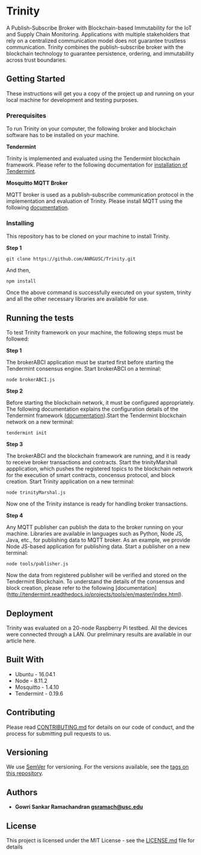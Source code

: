 # Trinity
A Publish-Subscribe Broker with Blockchain-based Immutability for the IoT and Supply Chain Monitoring. Applications with multiple stakeholders that rely on a centralized communication model does not guarantee trustless communication. Trinity combines the publish-subscribe broker with the blockchain technology to guarantee persistence, ordering, and
immutability across trust boundaries.

## Getting Started

These instructions will get you a copy of the project up and running on your local machine for development and testing purposes.

### Prerequisites

To run Trinity on your computer, the following broker and blockchain software has to be installed on your machine.

**Tendermint**

Trinity is implemented and evaluated using the Tendermint blockchain framework. Please refer to the following
documentation for [installation of Tendermint](https://github.com/tendermint/tendermint/wiki/Installation).

**Mosquitto MQTT Broker**

MQTT broker is used as a publish-subscribe communication protocol in the implementation and evaluation of Trinity. Please
install MQTT using the following [documentation](https://mosquitto.org/download/).

### Installing

This repository has to be cloned on your machine to install Trinity.

**Step 1**

```
git clone https://github.com/ANRGUSC/Trinity.git
```

And then,

```
npm install
```

Once the above command is successfully executed on your system, trinity and all the other necessary libraries are available for use.

## Running the tests

To test Trinity framework on your machine, the following steps must be followed:

**Step 1**

The brokerABCI application must be started first before starting the Tendermint consensus engine. Start brokerABCI on a terminal:

```
node brokerABCI.js
```

**Step 2**

Before starting the blockchain network, it must be configured appropriately. The following documentation explains the configuration details of the Tendermint framework ([documentation](http://tendermint.readthedocs.io/projects/tools/en/master/specification/configuration.html)).Start the Tendermint blockchain network on a new terminal:

```
tendermint init
```

**Step 3**

The brokerABCI and the blockchain framework are running, and it is ready to receive broker transactions and contracts. Start the trinityMarshall appplication, which pushes the registered topics to the blockchain network for the execution of smart contracts, concensus protocol, and block creation. Start Trinity application on a new terminal:

```
node trinityMarshal.js
```

Now one of the Trinity instance is ready for handling broker transactions.

**Step 4**

Any MQTT publisher can publish the data to the broker running on your machine. Libraries are available in languages such as Python, Node JS, Java, etc., for publishing data to MQTT broker. As an example, we provide Node JS-based application for publishing data. Start a  publisher on a new terminal:

```
node tools/publisher.js
```

Now the data from registered publisher will be verified and stored on the Tendermint Blockchain. To understand the details of the consensus and block creation, please refer to the following [documentation] (http://tendermint.readthedocs.io/projects/tools/en/master/index.html). 

## Deployment

Trinity was evaluated on a 20-node Raspberry Pi testbed. All the devices were connected through a LAN. Our preliminary results are available in our article here.

## Built With

* Ubuntu - 16.04.1
* Node - 8.11.2
* Mosquitto - 1.4.10
* Tendermint - 0.19.6

## Contributing

Please read [CONTRIBUTING.md](https://gist.github.com/PurpleBooth/b24679402957c63ec426) for details on our code of conduct, and the process for submitting pull requests to us.

## Versioning

We use [SemVer](http://semver.org/) for versioning. For the versions available, see the [tags on this repository](https://github.com/your/project/tags).

## Authors

* **Gowri Sankar Ramachandran <gsramach@usc.edu>**

## License

This project is licensed under the MIT License - see the [LICENSE.md](LICENSE.md) file for details

